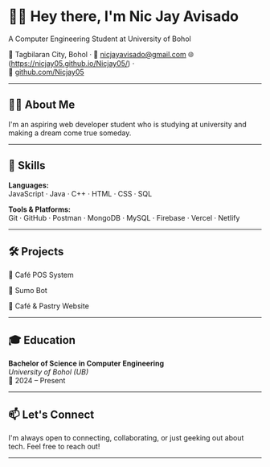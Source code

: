 # 🧑‍💻 Hey there, I'm Nic Jay Avisado
 A Computer Engineering Student at University of Bohol

📍 Tagbilaran City, Bohol · 📧 nicjayavisado@gmail.com 
🌐 (https://nicjay05.github.io/Nicjay05/) ·  
🐙 [github.com/Nicjay05](https://github.com/Nicjay05)

---

## 👨‍💼 About Me

I'm an aspiring web developer student who is studying at university and making a dream come true someday.

---

## 🧠 Skills

**Languages:**  
JavaScript · Java · C++ · HTML · CSS · SQL

**Tools & Platforms:**  
Git · GitHub · Postman · MongoDB · MySQL · Firebase · Vercel · Netlify

---

## 🛠 Projects

 📌  Café POS System 

 📌 Sumo Bot

 📌 Café & Pastry Website 

---

## 🎓 Education

**Bachelor of Science in Computer Engineering**  
_University of Bohol (UB)_  
📅 2024 – Present

---

## 📫 Let's Connect

I'm always open to connecting, collaborating, or just geeking out about tech. Feel free to reach out!

---
